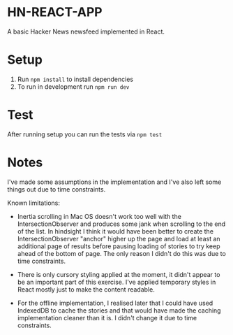 # HN-REACT-APP

A basic Hacker News newsfeed implemented in React.

# Setup

1. Run `npm install` to install dependencies
2. To run in development run `npm run dev`

# Test

After running setup you can run the tests via `npm test`

# Notes

I've made some assumptions in the implementation and I've also left some things out
due to time constraints.

Known limitations:

- Inertia scrolling in Mac OS doesn't work too well with the IntersectionObserver and
  produces some jank when scrolling to the end of the list. In hindsight I think it
  would have been better to create the IntersectionObserver "anchor" higher up the page and load
  at least an additional page of results before pausing loading of stories to try keep
  ahead of the bottom of page. The only reason I didn't do this was due to time constraints.

- There is only cursory styling applied at the moment, it didn't appear to be an important
  part of this exercise. I've applied temporary styles in React mostly just to make the content
  readable.

- For the offline implementation, I realised later that I could have used IndexedDB to cache
  the stories and that would have made the caching implementation cleaner than it is. I didn't
  change it due to time constraints.
